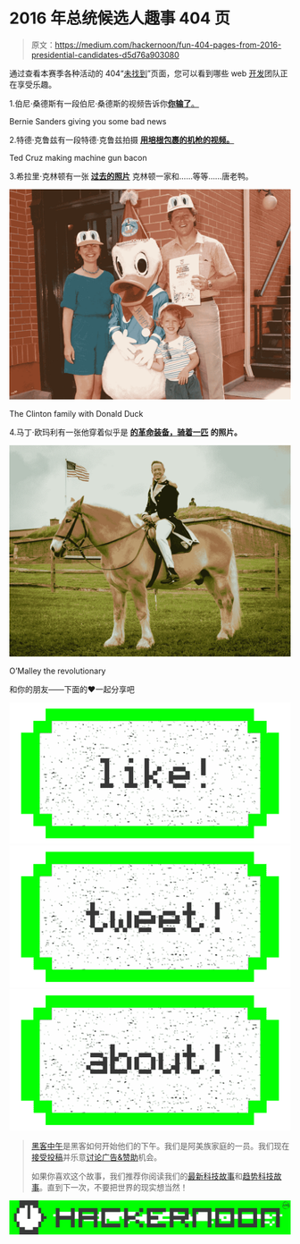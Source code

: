# 2016 年总统候选人趣事 404 页

> 原文：<https://medium.com/hackernoon/fun-404-pages-from-2016-presidential-candidates-d5d76a903080>

通过查看本赛季各种活动的 404“[未找到](https://hackernoon.com/tagged/not-found)”页面，您可以看到哪些 web [开发](https://hackernoon.com/tagged/development)团队正在享受乐趣。

1.伯尼·桑德斯有一段伯尼·桑德斯的视频告诉你[**你输了**。](https://berniesanders.com/404)

Bernie Sanders giving you some bad news

2.特德·克鲁兹有一段特德·克鲁兹拍摄 [**用培根包裹的机枪的视频。**](https://www.tedcruz.org/404)

Ted Cruz making machine gun bacon

3.希拉里·克林顿有一张 [**过去的照片**](https://www.hillaryclinton.com/404) 克林顿一家和……等等……唐老鸭。

![](img/fd742384777e77281892ccb4e5ef7047.png)

The Clinton family with Donald Duck

4.马丁·欧玛利有一张他穿着似乎是 [**的革命装备，骑着一匹**](https://martinomalley.com/404) **的照片。**

![](img/ec0a83f78dae0de5e79f8b6b63562afc.png)

O’Malley the revolutionary

和你的朋友——下面的❤一起分享吧

[![](img/50ef4044ecd4e250b5d50f368b775d38.png)](http://bit.ly/HackernoonFB)[![](img/979d9a46439d5aebbdcdca574e21dc81.png)](https://goo.gl/k7XYbx)[![](img/2930ba6bd2c12218fdbbf7e02c8746ff.png)](https://goo.gl/4ofytp)

> [黑客中午](http://bit.ly/Hackernoon)是黑客如何开始他们的下午。我们是阿美族家庭的一员。我们现在[接受投稿](http://bit.ly/hackernoonsubmission)并乐意[讨论广告&赞助](mailto:partners@amipublications.com)机会。
> 
> 如果你喜欢这个故事，我们推荐你阅读我们的[最新科技故事](http://bit.ly/hackernoonlatestt)和[趋势科技故事](https://hackernoon.com/trending)。直到下一次，不要把世界的现实想当然！

[![](img/be0ca55ba73a573dce11effb2ee80d56.png)](https://goo.gl/Ahtev1)